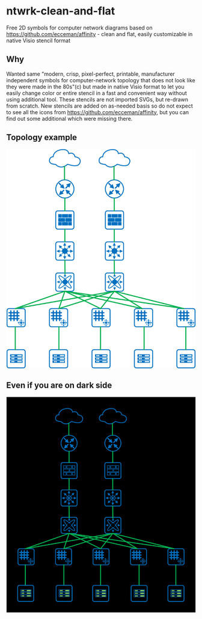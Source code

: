 # ntwrk-clean-and-flat
Free 2D symbols for computer network diagrams based on https://github.com/ecceman/affinity - clean and flat, easily customizable in native Visio stencil format

## Why
Wanted same "modern, crisp, pixel-perfect, printable, manufacturer independent symbols for computer-network topology that does not look like they were made in the 80s"(c) but made in native Visio format to let you easily change color or entire stencil in a fast and convenient way without using additional tool. These stencils are not imported SVGs, but re-drawn from scratch.
New stencils are added on as-needed basis so do not expect to see all the icons from https://github.com/ecceman/affinity, but you can find out some additional which were missing there.

## Topology example
![alt text](https://github.com/DukeNuke3D/ntwrk-clean-and-flat/blob/main/Example.png)

## Even if you are on dark side
![alt text](https://github.com/DukeNuke3D/ntwrk-clean-and-flat/blob/main/Example-dark.png)
